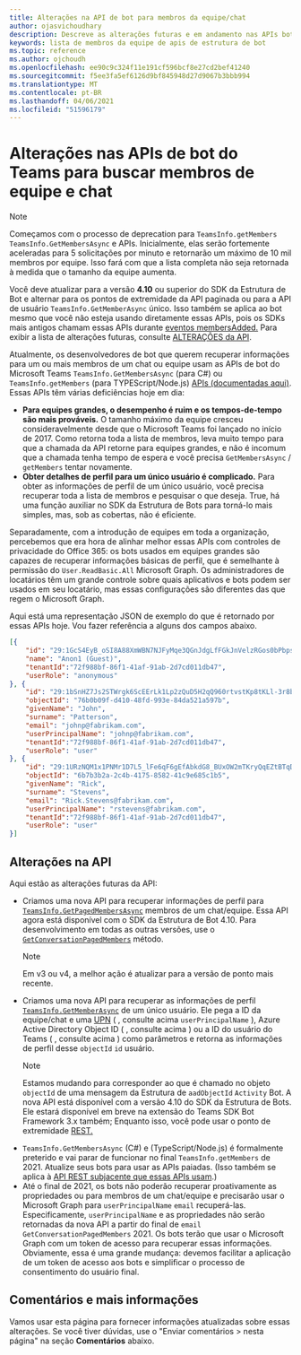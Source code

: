 ```yaml
---
title: Alterações na API de bot para membros da equipe/chat
author: ojasvichoudhary
description: Descreve as alterações futuras e em andamento nas APIs bot usadas para recuperar membros de equipes e chats
keywords: lista de membros da equipe de apis de estrutura de bot
ms.topic: reference
ms.author: ojchoudh
ms.openlocfilehash: ee90c9c324f11e191cf596bcf8e27cd2bef41240
ms.sourcegitcommit: f5ee3fa5ef6126d9bf845948d27d9067b3bbb994
ms.translationtype: MT
ms.contentlocale: pt-BR
ms.lasthandoff: 04/06/2021
ms.locfileid: "51596179"
---
```

# <a name="changes-to-teams-bot-apis-for-fetching-team-and-chat-members"></a>Alterações nas APIs de bot do Teams para buscar membros de equipe e chat

>[!NOTE]
> Começamos com o processo de deprecation para `TeamsInfo.getMembers` `TeamsInfo.GetMembersAsync` e APIs. Inicialmente, elas serão fortemente aceleradas para 5 solicitações por minuto e retornarão um máximo de 10 mil membros por equipe. Isso fará com que a lista completa não seja retornada à medida que o tamanho da equipe aumenta. 
> 
> Você deve atualizar para a versão **4.10** ou superior do SDK da Estrutura de Bot e alternar para os pontos de extremidade da API paginada ou para a API de usuário `TeamsInfo.GetMemberAsync` único. Isso também se aplica ao bot mesmo que você não esteja usando diretamente essas APIs, pois os SDKs mais antigos chamam essas APIs durante [eventos membersAdded.](../bots/how-to/conversations/subscribe-to-conversation-events.md#team-members-added) Para exibir a lista de alterações futuras, consulte [ALTERAÇÕES da API](team-chat-member-api-changes.md#api-changes). 

Atualmente, os desenvolvedores de bot que querem recuperar informações para um ou mais membros de um chat ou equipe usam as APIs de bot do Microsoft Teams `TeamsInfo.GetMembersAsync` (para C#) ou `TeamsInfo.getMembers` (para TYPEScript/Node.js) [APIs (documentadas aqui)](../bots/how-to/get-teams-context.md#fetching-the-roster-or-user-profile). Essas APIs têm várias deficiências hoje em dia:

* **Para equipes grandes, o desempenho é ruim e os tempos-de-tempo são mais prováveis.** O tamanho máximo da equipe cresceu consideravelmente desde que o Microsoft Teams foi lançado no início de 2017. Como retorna toda a lista de membros, leva muito tempo para que a chamada da API retorne para equipes grandes, e não é incomum que a chamada tenha tempo de espera e você precisa `GetMembersAsync` / `getMembers` tentar novamente.
* **Obter detalhes de perfil para um único usuário é complicado.** Para obter as informações de perfil de um único usuário, você precisa recuperar toda a lista de membros e pesquisar o que deseja. True, há uma função auxiliar no SDK da Estrutura de Bots para torná-lo mais simples, mas, sob as cobertas, não é eficiente.

Separadamente, com a introdução de equipes em toda a organização, percebemos que era hora de alinhar melhor essas APIs com controles de privacidade do Office 365: os bots usados em equipes grandes são capazes de recuperar informações básicas de perfil, que é semelhante à permissão do `User.ReadBasic.All` Microsoft Graph. Os administradores de locatários têm um grande controle sobre quais aplicativos e bots podem ser usados em seu locatário, mas essas configurações são diferentes das que regem o Microsoft Graph.

Aqui está uma representação JSON de exemplo do que é retornado por essas APIs hoje. Vou fazer referência a alguns dos campos abaixo.

```json
[{
    "id": "29:1GcS4EyB_oSI8A88XmWBN7NJFyMqe3QGnJdgLfFGkJnVelzRGos0bPbpsfJjcbAD22bmKc4GMbrY2g4JDrrA8vM06X1-cHHle4zOE6U4ttcc",
    "name": "Anon1 (Guest)",
    "tenantId":"72f988bf-86f1-41af-91ab-2d7cd011db47",
    "userRole": "anonymous"
}, {
    "id": "29:1bSnHZ7Js2STWrgk6ScEErLk1Lp2zQuD5H2qQ960rtvstKp8tKLl-3r8b6DoW0QxZimuTxk_kupZ1DBMpvIQQUAZL-PNj0EORDvRZXy8kvWk",
    "objectId": "76b0b09f-d410-48fd-993e-84da521a597b",
    "givenName": "John",
    "surname": "Patterson",
    "email": "johnp@fabrikam.com",
    "userPrincipalName": "johnp@fabrikam.com",
    "tenantId":"72f988bf-86f1-41af-91ab-2d7cd011db47",
    "userRole": "user"
}, {
    "id": "29:1URzNQM1x1PNMr1D7L5_lFe6qF6gEfAbkdG8_BUxOW2mTKryQqEZtBTqDt10-MghkzjYDuUj4KG6nvg5lFAyjOLiGJ4jzhb99WrnI7XKriCs",
    "objectId": "6b7b3b2a-2c4b-4175-8582-41c9e685c1b5",
    "givenName": "Rick",
    "surname": "Stevens",
    "email": "Rick.Stevens@fabrikam.com",
    "userPrincipalName": "rstevens@fabrikam.com",
    "tenantId":"72f988bf-86f1-41af-91ab-2d7cd011db47",
    "userRole": "user"
}]
```

## <a name="api-changes"></a>Alterações na API

Aqui estão as alterações futuras da API:

* Criamos uma nova API para recuperar informações de perfil para [`TeamsInfo.GetPagedMembersAsync`](~/bots/how-to/get-teams-context.md?tabs=dotnet#fetching-the-roster-or-user-profile) membros de um chat/equipe. Essa API agora está disponível com o SDK da Estrutura de Bot 4.10. Para desenvolvimento em todas as outras versões, use o [`GetConversationPagedMembers`](/dotnet/api/microsoft.bot.connector.conversationsextensions.getconversationpagedmembersasync?view=botbuilder-dotnet-stable&preserve-view=true) método.
  > [!NOTE]
  > Em v3 ou v4, a melhor ação é atualizar para a versão de ponto mais recente.
* Criamos uma nova API para recuperar as informações de perfil [`TeamsInfo.GetMemberAsync`](~/bots/how-to/get-teams-context.md?tabs=dotnet#get-single-member-details) de um único usuário. Ele pega a ID da equipe/chat e uma [UPN](https://docs.microsoft.com/windows/win32/ad/naming-properties#userprincipalname) ( , consulte acima `userPrincipalName` ), Azure Active Directory Object ID ( , consulte acima ) ou a ID do usuário do Teams ( , consulte acima ) como parâmetros e retorna as informações de perfil desse  `objectId`  `id` usuário. 
  > [!NOTE]
  > Estamos mudando para corresponder ao que é chamado no objeto `objectId` de uma mensagem da Estrutura de `aadObjectId` `Activity` Bot. A nova API está disponível com a versão 4.10 do SDK da Estrutura de Bots. Ele estará disponível em breve na extensão do Teams SDK Bot Framework 3.x também; Enquanto isso, você pode usar o ponto de extremidade [REST.](~/bots/how-to/get-teams-context.md?tabs=json#get-single-member-details)
* `TeamsInfo.GetMembersAsync` (C#) e (TypeScript/Node.js) é formalmente preterido e vai parar de funcionar no final `TeamsInfo.getMembers` de 2021. Atualize seus bots para usar as APIs paiadas. (Isso também se aplica à [API REST subjacente que essas APIs usam](~/bots/how-to/get-teams-context.md?tabs=json).)
* Até o final de 2021, os bots não poderão recuperar proativamente as propriedades ou para membros de um chat/equipe e precisarão usar o Microsoft Graph para `userPrincipalName` `email` recuperá-las. Especificamente, `userPrincipalName` e as propriedades não serão retornadas da nova API a partir do final de `email` `GetConversationPagedMembers` 2021. Os bots terão que usar o Microsoft Graph com um token de acesso para recuperar essas informações. Obviamente, essa é uma grande mudança: devemos facilitar a aplicação de um token de acesso aos bots e simplificar o processo de consentimento do usuário final.

## <a name="feedback-and-more-information"></a>Comentários e mais informações

Vamos usar esta página para fornecer informações atualizadas sobre essas alterações. Se você tiver dúvidas, use o "Enviar comentários > nesta página" na seção **Comentários** abaixo.
